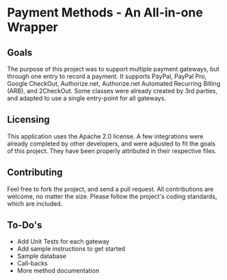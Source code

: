 Payment Methods - An All-in-one Wrapper
==============================================

Goals
--------

The purpose of this project was to support multiple payment gateways, but through one entry to record a payment. It supports PayPal, PayPal Pro, Google CheckOut, Authorize.net, Authorize.net Automated Recurring Billing (ARB), and 2CheckOut. Some classes were already created by 3rd parties, and adapted to use a single entry-point for all gateways.


Licensing
------------

This application uses the Apache 2.0 license. A few integrations were already completed by other developers, and were adjusted to fit the goals of this project. They have been properly attributed in their respective files.

Contributing
------------

Feel free to fork the project, and send a pull request. All contributions are welcome, no matter the size. Please follow the project's coding standards, which are included.

To-Do's
------------
* Add Unit Tests for each gateway
* Add sample instructions to get started
* Sample database
* Call-backs
* More method documentation

